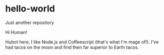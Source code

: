 # hello-world
Just another repository

Hi Human!

Hubot here, I like Node.js and Coffeescript (that's what I'm mage of!).
I've had tacos on the moon and find then far superior to Earth tacos.

